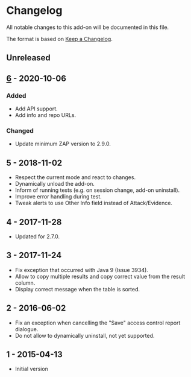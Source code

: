 # Changelog
All notable changes to this add-on will be documented in this file.

The format is based on [Keep a Changelog](https://keepachangelog.com/en/1.0.0/).

## Unreleased


## [6] - 2020-10-06

### Added
- Add API support.
- Add info and repo URLs.

### Changed
- Update minimum ZAP version to 2.9.0.

## 5 - 2018-11-02

- Respect the current mode and react to changes.
- Dynamically unload the add-on.
- Inform of running tests (e.g. on session change, add-on uninstall).
- Improve error handling during test.
- Tweak alerts to use Other Info field instead of Attack/Evidence.

## 4 - 2017-11-28

- Updated for 2.7.0.

## 3 - 2017-11-24

- Fix exception that occurred with Java 9 (Issue 3934).
- Allow to copy multiple results and copy correct value from the result column.
- Display correct message when the table is sorted.

## 2 - 2016-06-02

- Fix an exception when cancelling the "Save" access control report dialogue.
- Do not allow to dynamically uninstall, not yet supported.

## 1 - 2015-04-13

- Initial version

[6]: https://github.com/zaproxy/zap-extensions/releases/accessControl-v6
